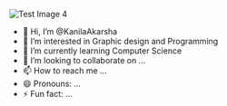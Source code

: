 ![Test Image 4](https://img.freepik.com/free-vector/workspace-with-robot-working-computer-keyboard-top-view_107791-3428.jpg?semt=ais_hybrid&w=740)

- 👋 Hi, I’m @KanilaAkarsha
- 👀 I’m interested in Graphic design and Programming 
- 🌱 I’m currently learning Computer Science 
- 💞️ I’m looking to collaborate on ...
- 📫 How to reach me ...
- 😄 Pronouns: ...
- ⚡ Fun fact: ...

<!---
KanilaAkarsha/KanilaAkarsha is a ✨ special ✨ repository because its `README.md` (this file) appears on your GitHub profile.
You can click the Preview link to take a look at your changes.
--->
